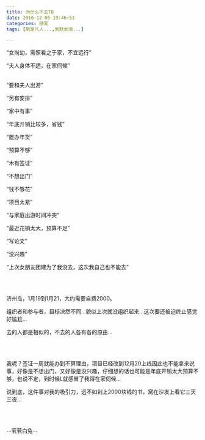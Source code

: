```yaml
---
title: 为什么不去TB
date: 2016-12-05 19:46:53
categories: 随笔
tags: [斯是凡人...,男默女泪...]

---
```

“女尚幼，需照看之于家，不宜远行”

“夫人身体不适，在家伺候”<br /><br />

“要和夫人出游”

“另有安排”

“家中有事”

“年底开销比较多，省钱”

“置办年货”

“预算不够”

“木有签证”

“不想出门”

“钱不够花”

“项目太紧”

“与家庭出游时间冲突”

“最近花销太大，预算不足”

“写论文”

“没兴趣”

“上次女朋友团建为了我没去，这次我自己也不能去”

<br /><br />

济州岛，1月19到1月21，大约需要自费2000。

组织者和参与者，目标决然不同...貌似上次就没组织起来...这次要还被迫终止感觉好尴尬...

去的人都是相似的，不去的人各有各的原由...

<br /><br />

我呢？签证一周就能办到不算理由，项目已经改到12月20上线因此也不能拿来说事，好像是不想出门，又好像是没兴趣，仔细想的话也可能是年底开销太大预算不够，也说不定，到时候L就感冒了我得在家伺候...

说到底，这件事对我的吸引力，远不如剁上2000块钱的书，窝在沙发上看它三天三夜...

<br /><br />

--茕茕白兔--